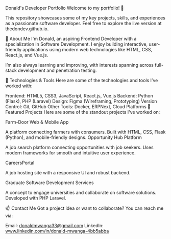 Donald's Developer Portfolio
Welcome to my portfolio! 🎉

This repository showcases some of my key projects, skills, and experiences as a passionate software developer. Feel free to explore the live version at thedondev.github.io.

🚀 About Me
I'm Donald, an aspiring Frontend Developer with a specialization in Software Development. I enjoy building interactive, user-friendly applications using modern web technologies like HTML, CSS, React.js, and Vue.js.

I’m also always learning and improving, with interests spanning across full-stack development and penetration testing.

🔧 Technologies & Tools
Here are some of the technologies and tools I’ve worked with:

Frontend: HTML5, CSS3, JavaScript, React.js, Vue.js
Backend: Python (Flask), PHP (Laravel)
Design: Figma (Wireframing, Prototyping)
Version Control: Git, GitHub
Other Tools: Docker, ERPNext, Cloud Platforms
🌟 Featured Projects
Here are some of the standout projects I've worked on:

Farm-Door Web & Mobile App

A platform connecting farmers with consumers.
Built with HTML, CSS, Flask (Python), and mobile-friendly designs.
Opportunity Hub Platform

A job search platform connecting opportunities with job seekers.
Uses modern frameworks for smooth and intuitive user experience.

CareersPortal

A job hosting site with a responsive UI and robust backend.

Graduate Software Development Services

A concept to engage universities and collaborate on software solutions.
Developed with PHP Laravel.

📫 Contact Me
Got a project idea or want to collaborate? You can reach me via:

Email: donaldmwanga33@gmail.com
LinkedIn: www.linkedin.com/in/donald-mwanga-4bb5abba

